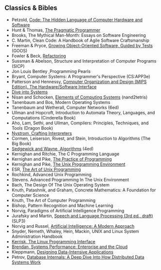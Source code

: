 ## Classics & Bibles

- Petzold, [Code: The Hidden Language of Computer Hardware and Software](https://www.charlespetzold.com/books/)
- Hunt & Thomas, [The Pragmatic Programmer](https://pragprog.com/titles/tpp20/the-pragmatic-programmer-20th-anniversary-edition/)
- Brooks, The Mythical Man-Month: Essays on Software Engineering
- C. Martin, Clean Code: A Handbook of Agile Software Craftsmanship
- Freeman & Pryce, [Growing Object-Oriented Software, Guided by Tests](http://www.growing-object-oriented-software.com/) (GOOS)
- Fowler & Beck, [Refactoring](https://martinfowler.com/books/refactoring.html)
- Sussman & Abelson, Structure and Interpretation of Computer Programs (SICP)
- Jon Louis Bentley ,Programming Pearls
- Bryant, Computer Systems: A Programmer's Perspective (CS:APP3e)
- Patterson and Hennessy, [Computer Organization and Design (MIPS Edition). The Hardware/Software Interface](https://shop.elsevier.com/books/computer-organization-and-design-mips-edition/patterson/978-0-12-407726-3#full-description)
- [Dive into Systems](https://diveintosystems.org/singlepage/)
- Nisan and Schocken, [Elements of Computing Systems](https://www.nand2tetris.org/) (nand2tetris)
- Tanenbaum and Bos, Modern Operating Systems
- Tanenbaum and Wetherall, Computer Networks (6ed)
- Ullman and Hopcroft, Introduction to Automata Theory, Languages, and Computations (Cinderella Book)
- Aho, Lam, Sethi, and Ullman, Compilers: Principles, Techniques, and Tools (Dragon Book)
- [Nystrom, Crafting Interpreters](https://craftinginterpreters.com/)
- Cormen, Leiserson, Rivest, and Stein, Introduction to Algorithms (The Big Book)
- [Sedgewick and Wayne, Algorithms](https://algs4.cs.princeton.edu/home/) (4ed)
- Kernighan and Ritchie, The C Programming Language
- Kernighan and Pike, [The Practice of Programming](https://www.cs.princeton.edu/~bwk/tpop.webpage/)
- Kernighan and Pike, [The Unix Programming Environment](https://www.cs.princeton.edu/~bwk/upe/upe.html)
- ESR, [The Art of Unix Programming](http://catb.org/~esr/writings/taoup/)
- Rochkind, Advanced Unix Programming 
- Stevens. Advanced Programming In The Unix Environment
- Bach, The Design Of The Unix Operating System
- Knuth, Patashnik, and Graham, Concrete Mathematics: A Foundation for Computer Science
- Knuth, The Art of Computer Programming
- Bishop, Pattern Recognition and Machine Learning
- Norvig, Paradigms of Artificial Intelligence Programming
- Jurafsky and Martin, [Speech and Language Processing (3rd ed., draft)](https://web.stanford.edu/~jurafsky/slp3/) (SLP3)
- Norvig and Russel, [Artificial Intelligence: A Modern Approach](https://aima.cs.berkeley.edu/)
- Snyder, Nemeth, Whaley, Hein, Mackin, UNIX and Linux System Administration Handbook
- [Kerrisk, The Linux Programming Interface](https://man7.org/tlpi/)
- [Brendan, Systems Performance: Enterprise and the Cloud](https://www.brendangregg.com/systems-performance-2nd-edition-book.html)
- Kleppmann, [Designing Data-Intensive Applications](https://www.oreilly.com/library/view/designing-data-intensive-applications/9781491903063/)
- Petrov, [Database Internals: A Deep Dive Into How Distributed Data Systems Work](https://www.databass.dev/)
